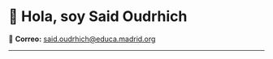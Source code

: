# 👋 Hola, soy Said Oudrhich

📧 **Correo:** [said.oudrhich@educa.madrid.org](mailto:said.oudrhich@educa.madrid.org)

---
